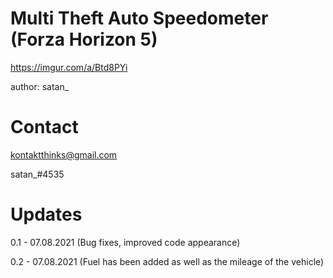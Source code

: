# Multi Theft Auto Speedometer (Forza Horizon 5)
https://imgur.com/a/Btd8PYi

author: satan_

# Contact
kontaktthinks@gmail.com

satan_#4535

# Updates
0.1 - 07.08.2021 (Bug fixes, improved code appearance)

0.2 - 07.08.2021 (Fuel has been added as well as the mileage of the vehicle)
